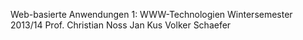 Web-basierte Anwendungen 1: WWW-Technologien
Wintersemester 2013/14
Prof. Christian Noss
Jan Kus
Volker Schaefer